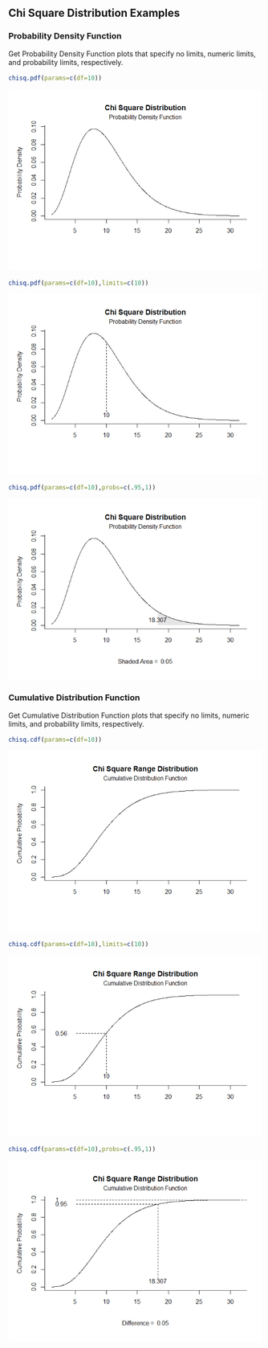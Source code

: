 
## Chi Square Distribution Examples

### Probability Density Function

Get Probability Density Function plots that specify no limits, numeric limits, and probability limits, respectively.

```r
chisq.pdf(params=c(df=10))
```

![](figures/chisqPDF-1.png)<!-- -->

```r
chisq.pdf(params=c(df=10),limits=c(10))
```

![](figures/chisqPDF-2.png)<!-- -->

```r
chisq.pdf(params=c(df=10),probs=c(.95,1))
```

![](figures/chisqPDF-3.png)<!-- -->

### Cumulative Distribution Function

Get Cumulative Distribution Function plots that specify no limits, numeric limits, and probability limits, respectively.

```r
chisq.cdf(params=c(df=10))
```

![](figures/chisqCDF-1.png)<!-- -->

```r
chisq.cdf(params=c(df=10),limits=c(10))
```

![](figures/chisqCDF-2.png)<!-- -->

```r
chisq.cdf(params=c(df=10),probs=c(.95,1))
```

![](figures/chisqCDF-3.png)<!-- -->
